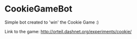 # CookieGameBot
Simple bot created to 'win' the Cookie Game :)

Link to the game:
http://orteil.dashnet.org/experiments/cookie/
